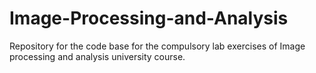 # Image-Processing-and-Analysis
Repository for the code base for the compulsory  lab exercises of Image processing and analysis university course.
